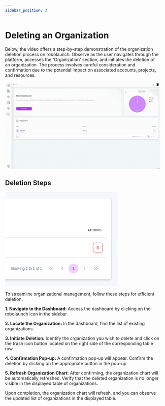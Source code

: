 ```yaml
---
sidebar_position: 3
---
```


# Deleting an Organization

Below, the video offers a step-by-step demonstration of the organization deletion process on robolaunch. Observe as the user navigates through the platform, accesses the 'Organization' section, and initiates the deletion of an organization. The process involves careful consideration and confirmation due to the potential impact on associated accounts, projects, and resources. 

![All you need to delete an organization is just a few clicks.](https://raw.githubusercontent.com/robolaunch/trademark/main/repository-media/docs/user-guide/organization/img/delete-org.gif)

## Deletion Steps

![Delete Organization](https://raw.githubusercontent.com/robolaunch/trademark/main/repository-media/docs/user-guide/organization/img/delete-org.png)

To streamline organizational management, follow these steps for efficient deletion.

**1. Navigate to the Dashboard:** Access the dashboard by clicking on the robolaunch icon in the sidebar.

**2. Locate the Organization:** In the dashboard, find the list of existing organizations.

**3. Initiate Deletion:** Identify the organization you wish to delete and click on the trash icon button located on the right side of the corresponding table row.

**4. Confirmation Pop-up:** A confirmation pop-up will appear. Confirm the deletion by clicking on the appropriate button in the pop-up.

**5. Refresh Organization Chart:** After confirming, the organization chart will be automatically refreshed. Verify that the deleted organization is no longer visible in the displayed table of organizations.

Upon completion, the organization chart will refresh, and you can observe the updated list of organizations in the displayed table.

